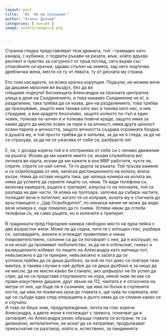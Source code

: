 ```yaml
---
layout: post
title:  "Из 'Не ви познавам'"
author: "Атанас Далчев"
categories: [ поезия ]
image: assets/images/8.png


---
```

Странна гледка представляват тези двамата, той – грамаден като канара, с кубинки, с подвити ръкави на ризата, мъж, който вдъхва респект и чувство за сигурност от пръв поглед, сега върви със спокойните си крачки, здраво стъпил на земята, зад него подтичва дребничка жена, мести се ту от лявата, ту от дясната му страна.<br><br>
	Ето това насадихте, на всяка крачка корупция. Подкупи, не можем вече да дишаме мръсния ви въздух, без да ви<br>
плащаме подкупи! Беснеещата Александра на празната централна улица в деня на Съединението, и това никакво Съединение не е!, а разделение, така трябва да се казва, ден на разделението, това трябва да празнуваме, защото има такива като вас и такива като нас, и ние страдаме, а вие крадете безочливо, защото колкото по-тъп е един човек, толкова по-алчен е и толкова повече краде, защото няма за какво друго да мисли освен за пари и за алчност, няма друга ценност освен парите и алчността, защото алчността създава огромната бездна в душата му, и той просто трябва да я запълва, за да не я гледа, за да не се страхува, за да не се ужасява от себе си, разбрахте ли!<br><br>
	Е, па, с досада изрича той и я отстранява от себе си с лениво движение на ръката. Искам да ми кажете името си, искам служебната ви!, личната ви карта, искам да ми кажете в кое МВР работите, чухте ли, спрете, спрете се най-сетне. Тя го дърпа за ръката. Той тръсва рамене и се освобождава от нея, натиска дистанционното на колата, влиза вътре. Няма да оставя нещата така, ще запиша номера на колата ви, няма да успеете да скриете лицето си, няма. Тя вади телефона си, включва камерата, ръцете є треперят, изпуска го на плочките, той се разпада на две части, тя кляка на тротоара, започва да събира частите, полицаят вече е потеглил, когато тя се изправя, колата му е стигнала до кръстовището с „Цар Освободител“, по никакъв начин не може да види вече номера є, още помалко да го снима. Успява някак да сглоби телефона си, не само ръцете, но и коленете є треперят.<br><br>
	В градинката пред Народния намира свободно място на една пейка с две възрастни жени. Може ли да седна, пита тя с изтощен глас, разбира се, заповядайте, жените я оглеждат приветливо и някак покровителствено, склонни са да си поговорят с нея, да я изслушат, но и не искат да проявяват любопитство, за да не я отблъснат, гневът и възмущението избиват по лицето на Александра като капчици пот, невъзможно е да ги прикрие, невъзможно е засега да се успокои,трябва да се диша дълбоко, за кой ли път днес си повтаря тази мантра, в такива случаи е най-добре да се диша дълбоко и за нищо да не мисли, да не мисли какво би станало, ако шофьорът не бе успял да спре, да не си представя струпването на хора, някой знае ли как се прави изкуствено дишане, друг звъни на 112, чантата є е отскочила на метри от нея, ще бъде ли в съзнание, ще има ли болки в счупените кости, ще има ли локвичка кръв до главата є, ще чува ли сирената, или ще се събуди едва след операцията и дълго няма да си спомня какво се е случило.<br>
	И това ли беше знак, предупреждение, почти на глас изрече Александра, а двете жени я поглеждат с тревога, понечват да я заговорят, но Александра рязко обръща главата си встрани, те са деликатни, интелигентни, не искат да се натрапват, продължават прекъснатия си разговор, който е, естествено, за пандемията.

